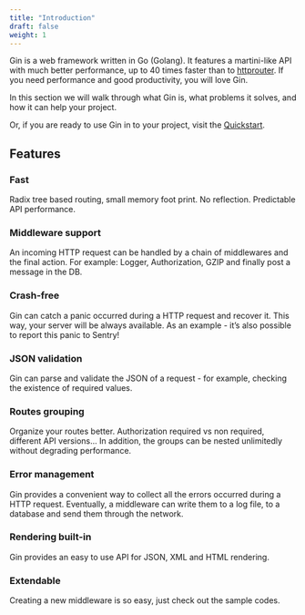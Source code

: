 ```yaml
---
title: "Introduction"
draft: false
weight: 1
---
```


Gin is a web framework written in Go (Golang). It features a martini-like API with much better performance, up to 40 times faster than to [httprouter](https://github.com/julienschmidt/httprouter). If you need performance and good productivity, you will love Gin.

In this section we will walk through what Gin is, what problems it solves, and how it can help your project.

Or, if you are ready to use Gin in to your project, visit the [Quickstart](https://gin-gonic.com/docs/quickstart/).

## Features

### Fast

Radix tree based routing, small memory foot print. No reflection. Predictable API performance. 

### Middleware support

An incoming HTTP request can be handled by a chain of middlewares and the final action. 
For example: Logger, Authorization, GZIP and finally post a message in the DB.

### Crash-free

Gin can catch a panic occurred during a HTTP request and recover it. This way, your server will be always available. As an example - it’s also possible to report this panic to Sentry!

### JSON validation 

Gin can parse and validate the JSON of a request - for example, checking the existence of required values.

### Routes grouping

Organize your routes better. Authorization required vs non required, different API versions... In addition, the groups can be nested unlimitedly without degrading performance.

### Error management

Gin provides a convenient way to collect all the errors occurred during a HTTP request. Eventually, a middleware can write them to a log file, to a database and send them through the network.

### Rendering built-in

Gin provides an easy to use API for JSON, XML and HTML rendering.

### Extendable

Creating a new middleware is so easy, just check out the sample codes.

